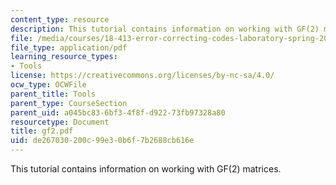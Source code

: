 ```yaml
---
content_type: resource
description: This tutorial contains information on working with GF(2) matrices.
file: /media/courses/18-413-error-correcting-codes-laboratory-spring-2004/de267030200c99e30b6f7b2688cb616e_gf2.pdf
file_type: application/pdf
learning_resource_types:
- Tools
license: https://creativecommons.org/licenses/by-nc-sa/4.0/
ocw_type: OCWFile
parent_title: Tools
parent_type: CourseSection
parent_uid: a045bc83-6bf3-4f8f-d922-73fb97328a80
resourcetype: Document
title: gf2.pdf
uid: de267030-200c-99e3-0b6f-7b2688cb616e
---
```

This tutorial contains information on working with GF(2) matrices.